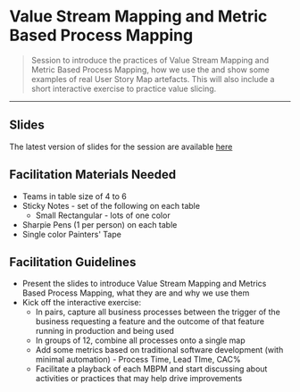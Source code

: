 # Value Stream Mapping and Metric Based Process Mapping

> Session to introduce the practices of Value Stream Mapping and Metric Based Process Mapping, how we use the and show some examples of real User Story Map artefacts. This will also include a short interactive exercise to practice value slicing.

_____


## Slides

The latest version of slides for the session are available [here](https://drive.google.com/open?id=1W6hmobS5o33fllg0Pcfql6-oYWcvkXAXFC5CX8_tvRU)


## Facilitation Materials Needed

* Teams in table size of 4 to 6
* Sticky Notes - set of the following on each table
    * Small Rectangular - lots of one color
* Sharpie Pens (1 per person) on each table
* Single color Painters' Tape


## Facilitation Guidelines

* Present the slides to introduce Value Stream Mapping and Metrics Based Process Mapping, what they are and why we use them
* Kick off the interactive exercise:
    * In pairs, capture all business processes between the trigger of the business requesting a feature and the outcome of that feature running in production and being used
    * In groups of 12, combine all processes onto a single map
    * Add some metrics based on traditional software development (with minimal automation) - Process Time, Lead TIme, CAC%
    * Facilitate a playback of each MBPM and start discussing about activities or practices that may help drive improvements
    
 